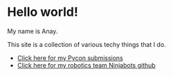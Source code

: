 # Hello world!

My name is Anay. 

This site is a  collection of various techy things that I do.

* [Click here for my Pycon submissions](../pycon-submissions)
* [Click here for my robotics team Ninjabots github](https://github.com/fllninjabots2019/Release)
